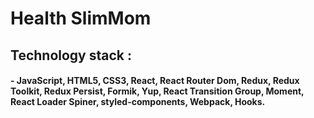 # Health SlimMom 


## Technology stack :

#### - JavaScript, HTML5, CSS3, React, React Router Dom, Redux, Redux Toolkit, Redux Persist, Formik, Yup, React Transition Group, Moment, React Loader Spiner, styled-components, Webpack, Hooks.





